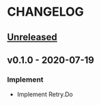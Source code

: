 # CHANGELOG

<a name="unreleased"></a>
## [Unreleased]



<a name="v0.1.0"></a>
## v0.1.0 - 2020-07-19

### Implement
- Implement Retry.Do



[Unreleased]: https://github.com/arsham/retry/compare/v0.1.0...HEAD

